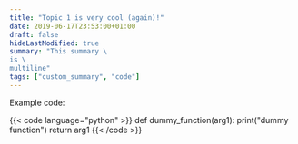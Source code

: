 ```yaml
---
title: "Topic 1 is very cool (again)!"
date: 2019-06-17T23:53:00+01:00
draft: false
hideLastModified: true
summary: "This summary \
is \
multiline"
tags: ["custom_summary", "code"]
---
```


Example code:

{{< code language="python" >}}
def dummy_function(arg1):
    print("dummy function")
    return arg1 
{{< /code >}}
